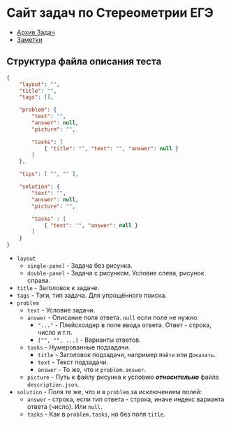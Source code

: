 # Сайт задач по Стереометрии ЕГЭ

- [Архив Задач](https://github.com/nkg-17/math-tests-archive)
- [Заметки](notes.md)

## Структура файла описания теста
```json
{
    "layout": "",
    "title": "",
    "tags": [],

    "problem": {
        "text": "",
        "answer": null,
        "picture": "",

        "tasks": [
            { "title": "", "text": "", "answer": null }
        ]
    },

    "tips": [ "", "" ],

    "solution": {
        "text": "",
        "answer": null,
        "picture": "",

        "tasks" : [ 
            { "text": "", "answer": null } 
        ]
    }
}
```
- `layout`
  - `single-panel` - Задача без рисунка.
  - `double-panel` - Задача с рисунком. Условие слева, рисунок справа.
- `title` - Заголовок к задаче.
- `tags` - Тэги, тип задача. Для упрощённого поиска.
- `problem`
  - `text` - Условие задачи.
  - `answer` - Описание поля ответа. `null` если поле не нужно.
    - `"..."` - Плейсхолдер в поле ввода ответа. Ответ - строка, число и т.п.
    - `["", "", ...]` - Варианты ответов.
  - `tasks` - Нумерованные подзадачи.
    - `title` - Заголовок подзадачи, например `Найти` или `Доказать`.
    - `text` - Текст подзадачи.
    - `answer` - То же, что и `problem.answer`.
  - `picture` - Путь к файлу рисунка к условию ***относительно*** файла `description.json`.
- `solution` - Поля те же, что и в `problem` за исключением полей:
  - `answer` - строка, если тип ответа - строка, иначе индекс варианта ответа (число). Или `null`.
  - `tasks` - Как в `problem.tasks`, но без поля `title`.